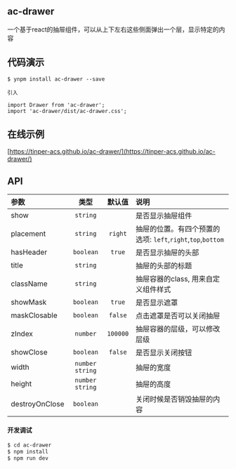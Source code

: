 ## ac-drawer

一个基于react的抽屉组件，可以从上下左右这些侧面弹出一个层，显示特定的内容


## 代码演示

```
$ ynpm install ac-drawer --save

引入

import Drawer from 'ac-drawer';
import 'ac-drawer/dist/ac-drawer.css';

```

## 在线示例
 [https://tinper-acs.github.io/ac-drawer/](https://tinper-acs.github.io/ac-drawer/)

 

## API

|参数|类型|默认值|说明|
|:--|:---:|:--:|:---|
|show | `string` | | 是否显示抽屉组件
|placement | `string` | `right` | 抽屉的位置。有四个预置的选项: `left`,`right`,`top`,`bottom`
|hasHeader | `boolean` | `true` | 是否显示抽屉的头部
|title | `string` |  |  抽屉的头部的标题
|className | `string` | | 抽屉容器的class, 用来自定义组件样式
|showMask | `boolean` | `true` | 是否显示遮罩
|maskClosable | `boolean` | `false` |  点击遮罩是否可以关闭抽屉
|zIndex | `number` | `100000` | 抽屉容器的层级，可以修改层级
|showClose | `boolean`  | `false` | 是否显示关闭按钮
|width | `number` `string` |  | 抽屉的宽度
|height | `number` `string` |  | 抽屉的高度
|destroyOnClose | `boolean` |  | 关闭时候是否销毁抽屉的内容
       

#### 开发调试

```sh
$ cd ac-drawer
$ npm install
$ npm run dev
```

